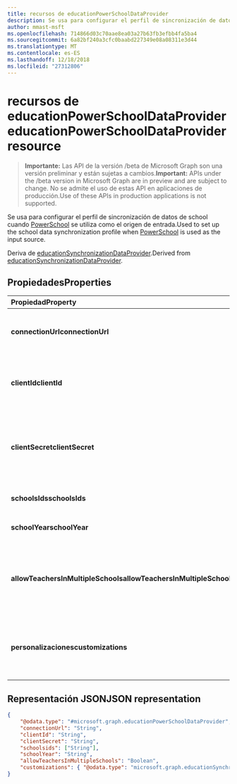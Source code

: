 ```yaml
---
title: recursos de educationPowerSchoolDataProvider
description: Se usa para configurar el perfil de sincronización de datos de school cuando PowerSchool se utiliza como el origen de entrada.
author: mmast-msft
ms.openlocfilehash: 714866d03c70aae8ea03a27b63fb3efbb4fa5ba4
ms.sourcegitcommit: 6a82bf240a3cfc0baabd227349e08a08311e3d44
ms.translationtype: MT
ms.contentlocale: es-ES
ms.lasthandoff: 12/18/2018
ms.locfileid: "27312806"
---
```

# <a name="educationpowerschooldataprovider-resource"></a><span data-ttu-id="c8698-103">recursos de educationPowerSchoolDataProvider</span><span class="sxs-lookup"><span data-stu-id="c8698-103">educationPowerSchoolDataProvider resource</span></span>

> <span data-ttu-id="c8698-104">**Importante:** Las API de la versión /beta de Microsoft Graph son una versión preliminar y están sujetas a cambios.</span><span class="sxs-lookup"><span data-stu-id="c8698-104">**Important:** APIs under the /beta version in Microsoft Graph are in preview and are subject to change.</span></span> <span data-ttu-id="c8698-105">No se admite el uso de estas API en aplicaciones de producción.</span><span class="sxs-lookup"><span data-stu-id="c8698-105">Use of these APIs in production applications is not supported.</span></span>

<span data-ttu-id="c8698-106">Se usa para configurar el perfil de sincronización de datos de school cuando [PowerSchool](https://www.powerschool.com/solutions/student-information-system-sis/) se utiliza como el origen de entrada.</span><span class="sxs-lookup"><span data-stu-id="c8698-106">Used to set up the school data synchronization profile when [PowerSchool](https://www.powerschool.com/solutions/student-information-system-sis/) is used as the input source.</span></span>

<span data-ttu-id="c8698-107">Deriva de [educationSynchronizationDataProvider](educationsynchronizationdataprovider.md).</span><span class="sxs-lookup"><span data-stu-id="c8698-107">Derived from [educationSynchronizationDataProvider](educationsynchronizationdataprovider.md).</span></span>

## <a name="properties"></a><span data-ttu-id="c8698-108">Propiedades</span><span class="sxs-lookup"><span data-stu-id="c8698-108">Properties</span></span>

| <span data-ttu-id="c8698-109">Propiedad</span><span class="sxs-lookup"><span data-stu-id="c8698-109">Property</span></span> | <span data-ttu-id="c8698-110">Tipo</span><span class="sxs-lookup"><span data-stu-id="c8698-110">Type</span></span> | <span data-ttu-id="c8698-111">Descripción</span><span class="sxs-lookup"><span data-stu-id="c8698-111">Description</span></span> |
|:-|:-|:-|
| <span data-ttu-id="c8698-112">**connectionUrl**</span><span class="sxs-lookup"><span data-stu-id="c8698-112">**connectionUrl**</span></span> | <span data-ttu-id="c8698-113">String</span><span class="sxs-lookup"><span data-stu-id="c8698-113">String</span></span> | <span data-ttu-id="c8698-114">La dirección URL de conexión a la instancia de PowerSchool.</span><span class="sxs-lookup"><span data-stu-id="c8698-114">The connection URL to the PowerSchool instance.</span></span> |
| <span data-ttu-id="c8698-115">**clientId**</span><span class="sxs-lookup"><span data-stu-id="c8698-115">**clientId**</span></span> | <span data-ttu-id="c8698-116">String</span><span class="sxs-lookup"><span data-stu-id="c8698-116">String</span></span> |  <span data-ttu-id="c8698-117">El identificador de cliente que se usa para conectarse a PowerSchool.</span><span class="sxs-lookup"><span data-stu-id="c8698-117">The client ID used to connect to PowerSchool.</span></span> |
| <span data-ttu-id="c8698-118">**clientSecret**</span><span class="sxs-lookup"><span data-stu-id="c8698-118">**clientSecret**</span></span> | <span data-ttu-id="c8698-119">String</span><span class="sxs-lookup"><span data-stu-id="c8698-119">String</span></span> |  <span data-ttu-id="c8698-120">El secreto de cliente para autenticar la conexión a la instancia de PowerSchool.</span><span class="sxs-lookup"><span data-stu-id="c8698-120">The client secret to authenticate the connection to the PowerSchool instance.</span></span> |
| <span data-ttu-id="c8698-121">**schoolsIds**</span><span class="sxs-lookup"><span data-stu-id="c8698-121">**schoolsIds**</span></span> | <span data-ttu-id="c8698-122">Colección String</span><span class="sxs-lookup"><span data-stu-id="c8698-122">String collection</span></span> |  <span data-ttu-id="c8698-123">La lista de escuelas para sincronizar.</span><span class="sxs-lookup"><span data-stu-id="c8698-123">The list of schools to sync.</span></span> |
| <span data-ttu-id="c8698-124">**schoolYear**</span><span class="sxs-lookup"><span data-stu-id="c8698-124">**schoolYear**</span></span> | <span data-ttu-id="c8698-125">String</span><span class="sxs-lookup"><span data-stu-id="c8698-125">String</span></span> |  <span data-ttu-id="c8698-126">El año escolar para sincronizar.</span><span class="sxs-lookup"><span data-stu-id="c8698-126">The school year to sync.</span></span> |
| <span data-ttu-id="c8698-127">**allowTeachersInMultipleSchools**</span><span class="sxs-lookup"><span data-stu-id="c8698-127">**allowTeachersInMultipleSchools**</span></span> | <span data-ttu-id="c8698-128">Boolean</span><span class="sxs-lookup"><span data-stu-id="c8698-128">Boolean</span></span> |  <span data-ttu-id="c8698-129">Indica si el origen tiene varios identificadores para un solo alumno o profesor.</span><span class="sxs-lookup"><span data-stu-id="c8698-129">Indicates whether the source has multiple identifiers for a single student or teacher.</span></span> |
| <span data-ttu-id="c8698-130">**personalizaciones**</span><span class="sxs-lookup"><span data-stu-id="c8698-130">**customizations**</span></span> | [<span data-ttu-id="c8698-131">educationSynchronizationCustomizations</span><span class="sxs-lookup"><span data-stu-id="c8698-131">educationSynchronizationCustomizations</span></span>](educationsynchronizationcustomizations.md) | <span data-ttu-id="c8698-132">Personalización opcional que se aplicará a los perfiles de sincronización.</span><span class="sxs-lookup"><span data-stu-id="c8698-132">Optional customization to be applied to the synchronization profile.</span></span>|

## <a name="json-representation"></a><span data-ttu-id="c8698-133">Representación JSON</span><span class="sxs-lookup"><span data-stu-id="c8698-133">JSON representation</span></span>
<!-- {
  "blockType": "resource",
  "optionalProperties": [

  ],
  "@odata.type": "#microsoft.graph.educationPowerSchoolDataProvider"
}-->

```json
{
    "@odata.type": "#microsoft.graph.educationPowerSchoolDataProvider",
    "connectionUrl": "String",
    "clientId": "String",
    "clientSecret": "String",
    "schoolsids": ["String"],
    "schoolYear": "String",
    "allowTeachersInMultipleSchools": "Boolean",
    "customizations": { "@odata.type": "microsoft.graph.educationSynchronizationCustomizations" }
}
```
